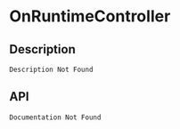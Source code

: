# OnRuntimeController

## Description

    Description Not Found

## API

    Documentation Not Found
